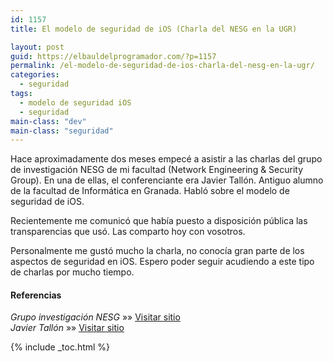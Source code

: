 ```yaml
---
id: 1157
title: El modelo de seguridad de iOS (Charla del NESG en la UGR)

layout: post
guid: https://elbauldelprogramador.com/?p=1157
permalink: /el-modelo-de-seguridad-de-ios-charla-del-nesg-en-la-ugr/
categories:
  - seguridad
tags:
  - modelo de seguridad iOS
  - seguridad
main-class: "dev"
main-class: "seguridad"
---
```

Hace aproximadamente dos meses empecé a asistir a las charlas del grupo de investigación NESG de mi facultad (Network Engineering & Security Group). En una de ellas, el conferenciante era Javier Tallón. Antiguo alumno de la facultad de Informática en Granada. Habló sobre el modelo de seguridad de iOS.

Recientemente me comunicó que había puesto a disposición pública las transparencias que usó. Las comparto hoy con vosotros.

Personalmente me gustó mucho la charla, no conocía gran parte de los aspectos de seguridad en iOS. Espero poder seguir acudiendo a este tipo de charlas por mucho tiempo.

#### Referencias

*Grupo investigación NESG* »» <a href="http://nesg.ugr.es/" target="_blank">Visitar sitio</a>  
*Javier Tallón* »» <a href="http://jtsec.es/" target="_blank">Visitar sitio</a>



{% include _toc.html %}
